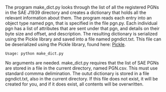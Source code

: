 The program make_dict.py looks through the list of all the registered PGNs in the SAE J1939 directory and 
creates a dictionary that holds all the relevant information about them. The program reads each entry into
an object type named pgn, that is specified in the file pgn.py. Each individual pgn has a list of attributes
that are sent under that pgn, and details on their byte size and offset, and description. The resulting dictionary
is serialized using the Pickle library and saved into a file named pgndict.txt. This file can be deserialized 
using the Pickle library, found here: [Pickle](https://docs.python.org/2/library/pickle.html).
```
Usage: python make_dict.py
```
No arguments are needed.
make_dict.py requires that the list of SAE PGNs are stored in a file in the current directory, named PGN.csv. 
This must use standard commma delimination. The outut dictionary is stored in a file pgndict.txt, also in the current
directory. If this file does not exist, it will be created for you, and if it does exist, all contents will be 
overwritten.
